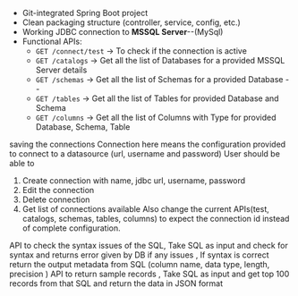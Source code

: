 - Git-integrated Spring Boot project
- Clean packaging structure (controller, service, config, etc.)
- Working JDBC connection to **MSSQL Server**--(MySql)
- Functional APIs:
    - `GET /connect/test` → To check if the connection is active
    - `GET /catalogs` → Get all the list of Databases for a provided MSSQL Server details
    - `GET /schemas` → Get all the list of Schemas for a provided Database --
    - `GET /tables` → Get all the list of Tables for provided Database and Schema
    - `GET /columns` → Get all the list of Columns with Type for provided Database, Schema, Table


saving the connections
Connection here means the configuration provided to connect to a datasource (url, username and password)
User should be able to
1. Create connection with name, jdbc url, username, password
2. Edit the connection
3. Delete connection
4. Get list of connections available
Also change the current APIs(test, catalogs, schemas, tables, columns) to expect the connection id instead of complete configuration.

API to check the syntax issues of the SQL, Take SQL as input and check for syntax and returns error given by DB if any issues , If syntax is correct return the output metadata from SQL (column name, data type, length, precision )
API to return sample records , Take SQL as input and get top 100 records from that SQL and return the data in JSON format 
